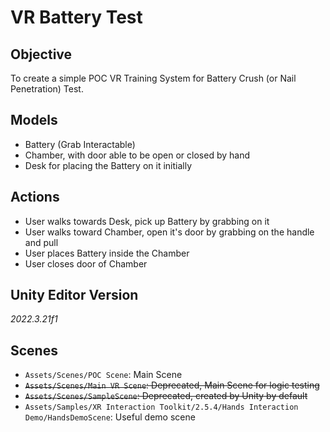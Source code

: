 # VR Battery Test

## Objective

To create a simple POC VR Training System for Battery Crush (or Nail Penetration) Test.

## Models

- Battery (Grab Interactable)
- Chamber, with door able to be open or closed by hand
- Desk for placing the Battery on it initially

## Actions

- User walks towards Desk, pick up Battery by grabbing on it
- User walks toward Chamber, open it's door by grabbing on the handle and pull
- User places Battery inside the Chamber
- User closes door of Chamber

## Unity Editor Version

_2022.3.21f1_

## Scenes

- `Assets/Scenes/POC Scene`: Main Scene
- ~~`Assets/Scenes/Main VR Scene`: Deprecated, Main Scene for logic testing~~
- ~~`Assets/Scenes/SampleScene`: Deprecated, created by Unity by default~~
- `Assets/Samples/XR Interaction Toolkit/2.5.4/Hands Interaction Demo/HandsDemoScene`: Useful demo scene
